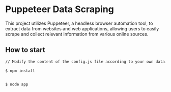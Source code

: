 # Puppeteer Data Scraping

This project utilizes Puppeteer, a headless browser automation tool, to extract data from websites and web applications, allowing users to easily scrape and collect relevant information from various online sources.

## How to start

```bash 
// Modify the content of the config.js file according to your own data.

$ npm install


$ node app
```
